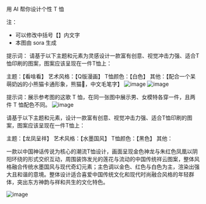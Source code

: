 用 AI 帮你设计个性 T 恤

注：
- 可以修改中括号【】内文字
- 本图由 sora 生成

提示词：
请基于以下主题和元素为灵感设计一款富有创意、视觉冲击力强、适合T恤印刷的图案，图案应该呈现在一件T恤上：

主题：【看啥看】
艺术风格：【Q版漫画】
T恤颜色：【白色】
其他：【配合一个呆萌奶凶的小熊猫卡通形象，熊猫🫵，中文毛笔字】
![image](https://github.com/user-attachments/assets/1894cf41-f676-41a3-9391-e33833d2d75e)
![image](https://github.com/user-attachments/assets/b47a11e0-c200-4080-ab70-fdcf6a7a79da)

提示词：展示参考图的这歌 T 恤，在同一张图中展示男、女模特各穿一件，且两件 T 恤配色不同。
![image](https://github.com/user-attachments/assets/b0c52877-217e-4fa8-b451-2bbde27d96c0)

请基于以下主题和元素，设计一款富有创意、视觉冲击力强、适合T恤印刷的图案，图案应该呈现在一件T恤上：

主题：【龙凤呈祥】
艺术风格：【水墨国风】
T恤颜色：【黑色】
其他：

一款以中国神话传说为核心的潮流T恤设计，画面呈现金色神龙与朱红色凤凰以阴阳环绕的形式交织互动，周围装饰发光的莲花与流动的中国传统祥云图案，整体风格融合传统水墨国风与现代奇幻元素；主色调以金色、红色与白色为主，渲染出强大且和谐的意境。整体设计适合喜爱中国传统文化和现代时尚融合风格的年轻群体，突出东方神韵与祥和共生的文化特色。

![image](https://github.com/user-attachments/assets/5e2301b0-6b53-4472-be8f-13b86ece27c0)
